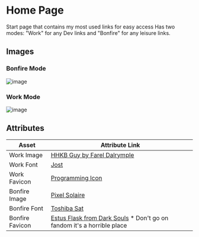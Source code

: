 # Home Page

Start page that contains my most used links for easy access
Has two modes: "Work" for any Dev links and "Bonfire" for any leisure links.

## Images

### Bonfire Mode

![image](https://github.com/Abazzi/homePage/assets/8884041/7801f15d-d9e9-4157-91c9-375b1f445610)

### Work Mode

![image](https://github.com/Abazzi/homePage/assets/8884041/0f34767a-791b-48a0-ae85-5a36b37c3e0d)

## Attributes

| Asset           | Attribute Link                                                                                                                          |
| --------------- | --------------------------------------------------------------------------------------------------------------------------------------- |
| Work Image      | [HHKB Guy by Farel Dalrymple](https://www.fareldal.com/)                                                                                |
| Work Font       | [Jost](https://fonts.google.com/specimen/Jost)                                                                                          |
| Work Favicon    | [Programming Icon](https://www.iconfinder.com/icons/379416/programming_icon)                                                            |
| Bonfire Image   | [Pixel Solaire](https://www.deviantart.com/zedotagger/art/Dark-Souls-Solaire-537366036)                                                 |
| Bonfire Font    | [Toshiba Sat](https://int10h.org/oldschool-pc-fonts/fontlist/font?toshibasat_8x14)                                                      |
| Bonfire Favicon | [Estus Flask from Dark Souls](<https://darksouls.fandom.com/wiki/Estus_Flask_(Dark_Souls)>) \* Don't go on fandom it's a horrible place |
